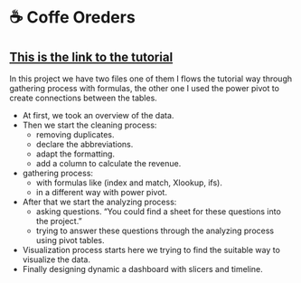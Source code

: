 # ☕️ Coffe Oreders

## [This is the link to the tutorial](https://youtu.be/m13o5aqeCbM?si=bcfgZFM5VJ-zCkf6)
In this project we have two files one of them I flows the tutorial way through gathering process with formulas, the other one I used the power pivot to create connections between the tables.
<ul>
<li> At first, we took an overview of the data.
<li> Then we start the cleaning process:
<ul><li> removing duplicates. 
<li> declare the abbreviations.
<li> adapt the formatting.
<li> add a column to calculate the revenue.
  </ul>
<li> gathering process:
<ul><li> with formulas like (index and match, Xlookup, ifs).
<li>  in a different way with power pivot.
  </ul>
<li> After that we start the analyzing process:
<ul><li> asking questions. “You could find a sheet for these questions into the project.”
<li> trying to answer these questions through the analyzing process using pivot tables.</ul>
<li> Visualization process starts here we trying to find the suitable way to visualize the data.
<li> Finally designing dynamic a dashboard with slicers and timeline.
